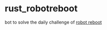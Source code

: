 # rust_robotreboot
bot to solve the daily challenge of [robot reboot](http://www.robotreboot.com/challenge)
